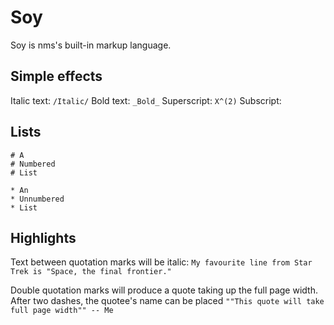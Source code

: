 # Soy

Soy is nms's built-in markup language.

## Simple effects
Italic text: ``/Italic/``
Bold text: ``_Bold_``
Superscript: ``X^(2)``
Subscript:

## Lists

```
# A
# Numbered
# List
```

```
* An
* Unnumbered
* List
```

## Highlights

Text between quotation marks will be italic:
``My favourite line from Star Trek is "Space, the final frontier."``

Double quotation marks will produce a quote taking up the full page width. After two dashes, the quotee's name can be placed
``""This quote will take full page width"" -- Me``
